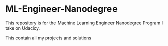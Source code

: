 # ML-Engineer-Nanodegree

This repository is for the Machine Learning Engineer Nanodegree Program I take on Udacicy.

This contain all my projects and solutions
